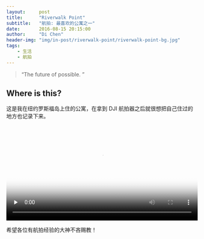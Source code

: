 ```yaml
---
layout:     post
title:      "Riverwalk Point"
subtitle:   "航拍: 最喜欢的公寓之一"
date:       2016-08-15 20:15:00
author:     "Di Chen"
header-img: "img/in-post/riverwalk-point/riverwalk-point-bg.jpg"
tags:
    - 生活
    - 航拍
---
```


> “The future of possible. ”


## Where is this?

这是我在纽约罗斯福岛上住的公寓，在拿到 DJI 航拍器之后就很想把自己住过的地方也记录下来。

<video width="100%" poster="/img/in-post/riverwalk-point/riverwalk-point-poster.jpg" controls="" preload="none" type="video/mp4">  
<source src="http://video.chendi.me/videos/Riverwalk.mp4">  
</video>

希望各位有航拍经验的大神不吝赐教！
